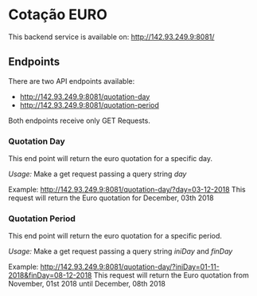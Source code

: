 # Cotação EURO

This backend service is available on: http://142.93.249.9:8081/

## Endpoints

There are two API endpoints available:

* http://142.93.249.9:8081/quotation-day
* http://142.93.249.9:8081/quotation-period

Both endpoints receive only GET Requests.

### Quotation Day

This end point will return the euro quotation for a specific day.

*Usage:* Make a get request passing a query string _day_

Example: http://142.93.249.9:8081/quotation-day/?day=03-12-2018
         This request will return the Euro quotation for December, 03th 2018

### Quotation Period

This end point will return the euro quotation for a specific period.

*Usage:* Make a get request passing a query string _iniDay_ and _finDay_

Example: http://142.93.249.9:8081/quotation-day/?iniDay=01-11-2018&finDay=08-12-2018
         This request will return the Euro quotation from November, 01st 2018 until December, 08th 2018